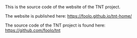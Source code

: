 This is the source code of the website of the TNT project.

The website is published here: https://foolo.github.io/tnt-home/

The source code of the TNT project is found here: https://github.com/foolo/tnt
